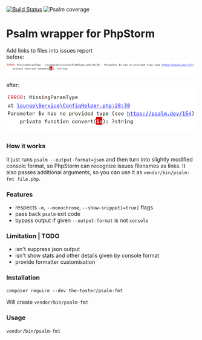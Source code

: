 [![Build Status](https://travis-ci.com/the-toster/psalm-fmt.svg?branch=master)](https://travis-ci.com/the-toster/psalm-fmt)
![Psalm coverage](https://shepherd.dev/github/the-toster/psalm-fmt/coverage.svg)

# Psalm wrapper for PhpStorm
Add links to files into issues report  
before:  
![before](docs/before.png)
  
after:  
![after](docs/after.png)
### How it works
It just runs `psalm --output-format=json` and then turn into slightly modified console format, so PhpStorm can recognize issues filenames as links. 
It also passes additional arguments, so you can use it as `vendor/bin/psalm-fmt file.php`.

### Features
- respects `-m`, `--monochrome`, `--show-snippet[=true]` flags
- pass back `psalm` exit code
- bypass output if given `--output-format` is not `console` 

### Limitation | TODO
- isn't suppress json output
- isn't show stats and other details given by console format
- provide formatter customisation

### Installation
```shell script
composer require --dev the-toster/psalm-fmt
```
Will create `vendor/bin/psalm-fmt`

### Usage
```shell script
vendor/bin/psalm-fmt
```
